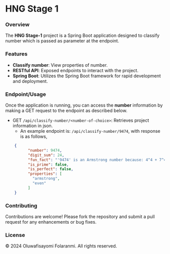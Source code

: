 # HNG Stage 1

### Overview

The **HNG Stage-1** project is a Spring Boot application designed to classify number which is passed as parameter at the endpoint.

### Features

+ **Classify number**: View properties of number.
+ **RESTful API**: Exposed endpoints to interact with the project.
+ **Spring Boot**: Utilizes the Spring Boot framework for rapid development and deployment.

### Endpoint/Usage

Once the application is running, you can access the **number** information by making a GET request to the endpoint as described below.

+ GET `/api/classify-number/<number-of-choice>`: Retrieves project information in json.
  - An example endpoint is: `/api/classify-number/9474`, with response is as follows,

```json
    {
          "number": 9474,
          "digit_sum": 24,
          "fun_fact": "'9474' is an Armstrong number because: 4^4 + 7^4 + 4^4 + 9^4 = 9474.0",
          "is_prime": false,
          "is_perfect": false,
          "properties": [
            "armstrong",
            "even"
          ]
    }
```

### Contributing
Contributions are welcome! Please fork the repository and submit a pull request for any enhancements or bug fixes.

### License

&copy; 2024 Oluwafisayomi Folaranmi. All rights reserved.
